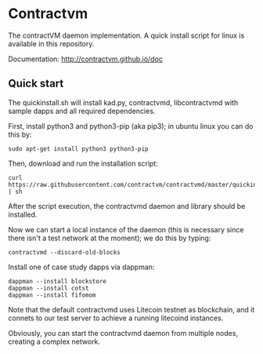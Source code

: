 # Contractvm
The contractVM daemon implementation. A quick install script for linux is available in this repository.

Documentation: http://contractvm.github.io/doc


## Quick start

The quickinstall.sh will install kad.py, contractvmd, libcontractvmd with sample dapps and all required dependencies.

First, install python3 and python3-pip (aka pip3); in ubuntu linux you can do this by:

```shell
sudo apt-get install python3 python3-pip
```


Then, download and run the installation script:

```shell
curl https://raw.githubusercontent.com/contractvm/contractvmd/master/quickinstall.sh | sh
```

After the script execution, the contractvmd daemon and library should be installed.

Now we can start a local instance of the daemon (this is necessary since there isn't a test network at the moment); we do this by typing:

```shell
contractvmd --discard-old-blocks
```

Install one of case study dapps via dappman:

```shell
dappman --install blockstore
dappman --install cotst
dappman --install fifomom
```

Note that the default contractvmd uses Litecoin testnet as blockchain, and it connets to our test server to achieve a running litecoind instances.

Obviously, you can start the contractvmd daemon from multiple nodes, creating a complex network.
